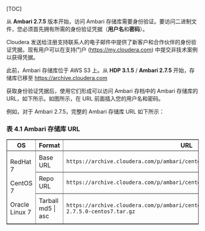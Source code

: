[TOC]

从 **Ambari 2.7.5** 版本开始，访问 Ambari 存储库需要身份验证。要访问二进制文件，您必须首先拥有所需的身份验证凭据（**用户名**和**密码**）。

Cloudera 发送给注册支持联系人的电子邮件中提供了新客户和合作伙伴的身份验证凭据。现有用户可以在支持门户 (https://my.cloudera.com) 中提交非技术案例以获得凭据。

此前，Ambari 存储库位于 AWS S3 上。从 **HDP 3.1.5** / **Ambari 2.7.5** 开始，存储库已移至 https://archive.cloudera.com

获取身份验证凭据后，使用它们形成可以访问 Ambari 存档中的 Ambari 存储库的 URL，如下所示。如图所示，在 URL 前面插入您的用户名和密码。

例如，对于 Ambari 2.7.5，完整的 Ambari 存储库 URL 如下所示：

### 表 4.1 Ambari 存储库 URL

<table summary="Ambari Repository URLs" border="1">
    <colgroup>
        <col width="33%" class="c1">
        <col width="33%" class="newCol2">
        <col width="34%" class="c2">
    </colgroup>
    <thead>
        <tr>
            <th>OS</th>
            <th>Format</th>
            <th>URL</th>
        </tr>
    </thead>
    <tbody>
        <tr>
            <td rowspan="3">
                <p>RedHat 7</p>
                <p>CentOS 7</p>
                <p>Oracle Linux 7</p>
            </td>
            <td>Base URL</td>
            <td><code class="code">https://archive.cloudera.com/p/ambari/centos7/2.x/updates/2.7.5.0</code></td>
        </tr>
        <tr>
            <td>Repo URL</td>
            <td><code class="code">https://archive.cloudera.com/p/ambari/centos7/2.x/updates/2.7.5.0/ambari/repo</code></td>
        </tr>
        <tr>
            <td>Tarball md5 | asc</td>
            <td><code class="code">https://archive.cloudera.com/p/ambari/centos7/2.x/updates/2.7.5.0/ambari-2.7.5.0-centos7.tar.gz</code></td>
        </tr>
    </tbody>
</table>
